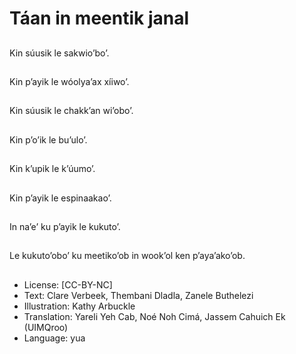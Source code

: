# Táan in meentik janal

##
Kin súusik le sakwio’bo’.

##
Kin p’ayik le wóolya’ax xíiwo’.

##
Kin súusik le chakk’an wi’obo’.

##
Kin p’o’ik le bu’ulo’.

##
Kin k’upik le k’úumo’.

##
Kin p’ayik le espinaakao’.

##
In na’e’ ku p’ayik le kukuto’.

##
Le kukuto’obo’ ku meetiko’ob in wook’ol ken p’aya’ako’ob.

##
* License: [CC-BY-NC]
* Text: Clare Verbeek, Thembani Dladla, Zanele Buthelezi
* Illustration: Kathy Arbuckle
* Translation: Yareli Yeh Cab, Noé Noh Cimá, Jassem Cahuich Ek (UIMQroo)
* Language: yua
